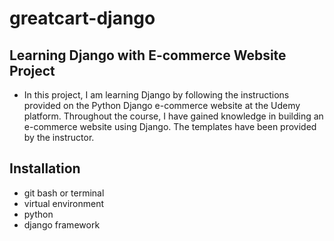 # greatcart-django
## Learning Django with E-commerce Website Project
- In this project, I am learning Django by following the instructions provided on the Python Django e-commerce website at the Udemy platform. Throughout the course, I have gained knowledge in building an e-commerce website using Django. The templates have been provided by the instructor.

## Installation
- git bash or terminal
- virtual environment
- python
- django framework

